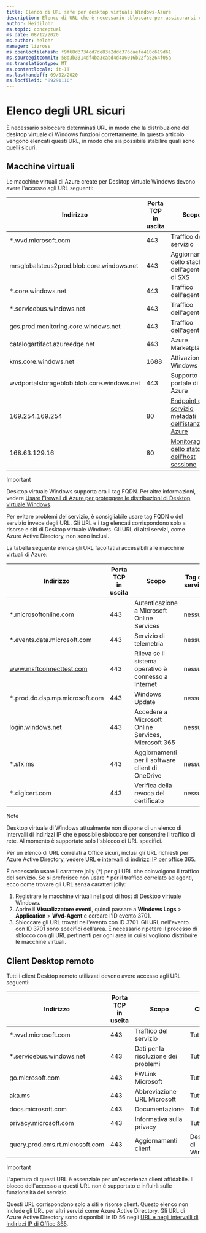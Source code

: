 ```yaml
---
title: Elenco di URL safe per desktop virtuali Windows-Azure
description: Elenco di URL che è necessario sbloccare per assicurarsi che la distribuzione del desktop virtuale di Windows funzioni come previsto.
author: Heidilohr
ms.topic: conceptual
ms.date: 08/12/2020
ms.author: helohr
manager: lizross
ms.openlocfilehash: f9f68d3734cd7de83a2ddd376caefa410c619d61
ms.sourcegitcommit: 58d3b3314df4ba3cabd4d4a6016b22fa5264f05a
ms.translationtype: MT
ms.contentlocale: it-IT
ms.lasthandoff: 09/02/2020
ms.locfileid: "89291110"
---
```

# <a name="safe-url-list"></a>Elenco degli URL sicuri

È necessario sbloccare determinati URL in modo che la distribuzione del desktop virtuale di Windows funzioni correttamente. In questo articolo vengono elencati questi URL, in modo che sia possibile stabilire quali sono quelli sicuri.

## <a name="virtual-machines"></a>Macchine virtuali

Le macchine virtuali di Azure create per Desktop virtuale Windows devono avere l'accesso agli URL seguenti:

|Indirizzo|Porta TCP in uscita|Scopo|Tag del servizio|
|---|---|---|---|
|*.wvd.microsoft.com|443|Traffico del servizio|WindowsVirtualDesktop|
|mrsglobalsteus2prod.blob.core.windows.net|443|Aggiornamenti dello stack dell'agente e di SXS|AzureCloud|
|*.core.windows.net|443|Traffico dell'agente|AzureCloud|
|*.servicebus.windows.net|443|Traffico dell'agente|AzureCloud|
|gcs.prod.monitoring.core.windows.net|443|Traffico dell'agente|AzureCloud|
|catalogartifact.azureedge.net|443|Azure Marketplace|AzureCloud|
|kms.core.windows.net|1688|Attivazione di Windows|Internet|
|wvdportalstorageblob.blob.core.windows.net|443|Supporto del portale di Azure|AzureCloud|
| 169.254.169.254 | 80 | [Endpoint del servizio metadati dell'istanza di Azure](../virtual-machines/windows/instance-metadata-service.md) | N/D |
| 168.63.129.16 | 80 | [Monitoraggio dello stato dell'host sessione](../virtual-network/security-overview.md#azure-platform-considerations) | N/D |

>[!IMPORTANT]
>Desktop virtuale Windows supporta ora il tag FQDN. Per altre informazioni, vedere [Usare Firewall di Azure per proteggere le distribuzioni di Desktop virtuale Windows](../firewall/protect-windows-virtual-desktop.md).
>
>Per evitare problemi del servizio, è consigliabile usare tag FQDN o del servizio invece degli URL. Gli URL e i tag elencati corrispondono solo a risorse e siti di Desktop virtuale Windows. Gli URL di altri servizi, come Azure Active Directory, non sono inclusi.

La tabella seguente elenca gli URL facoltativi accessibili alle macchine virtuali di Azure:

|Indirizzo|Porta TCP in uscita|Scopo|Tag del servizio|
|---|---|---|---|
|*.microsoftonline.com|443|Autenticazione a Microsoft Online Services|nessuno|
|*.events.data.microsoft.com|443|Servizio di telemetria|nessuno|
|www.msftconnecttest.com|443|Rileva se il sistema operativo è connesso a Internet|nessuno|
|*.prod.do.dsp.mp.microsoft.com|443|Windows Update|nessuno|
|login.windows.net|443|Accedere a Microsoft Online Services, Microsoft 365|nessuno|
|*.sfx.ms|443|Aggiornamenti per il software client di OneDrive|nessuno|
|*.digicert.com|443|Verifica della revoca del certificato|nessuno|

>[!NOTE]
>Desktop virtuale di Windows attualmente non dispone di un elenco di intervalli di indirizzi IP che è possibile sbloccare per consentire il traffico di rete. Al momento è supportato solo l'sblocco di URL specifici.
>
>Per un elenco di URL correlati a Office sicuri, inclusi gli URL richiesti per Azure Active Directory, vedere [URL e intervalli di indirizzi IP per office 365](/office365/enterprise/urls-and-ip-address-ranges).
>
>È necessario usare il carattere jolly (*) per gli URL che coinvolgono il traffico del servizio. Se si preferisce non usare * per il traffico correlato ad agenti, ecco come trovare gli URL senza caratteri jolly:
>
>1. Registrare le macchine virtuali nel pool di host di Desktop virtuale Windows.
>2. Aprire il **Visualizzatore eventi**, quindi passare a **Windows Logs**  >  **Application**  >  **Wvd-Agent** e cercare l'ID evento 3701.
>3. Sbloccare gli URL trovati nell'evento con ID 3701. Gli URL nell'evento con ID 3701 sono specifici dell'area. È necessario ripetere il processo di sblocco con gli URL pertinenti per ogni area in cui si vogliono distribuire le macchine virtuali.

## <a name="remote-desktop-clients"></a>Client Desktop remoto

Tutti i client Desktop remoto utilizzati devono avere accesso agli URL seguenti:

|Indirizzo|Porta TCP in uscita|Scopo|Client|
|---|---|---|---|
|*.wvd.microsoft.com|443|Traffico del servizio|Tutti|
|*.servicebus.windows.net|443|Dati per la risoluzione dei problemi|Tutti|
|go.microsoft.com|443|FWLink Microsoft|Tutti|
|aka.ms|443|Abbreviazione URL Microsoft|Tutti|
|docs.microsoft.com|443|Documentazione|Tutti|
|privacy.microsoft.com|443|Informativa sulla privacy|Tutti|
|query.prod.cms.rt.microsoft.com|443|Aggiornamenti client|Desktop di Windows|

>[!IMPORTANT]
>L'apertura di questi URL è essenziale per un'esperienza client affidabile. Il blocco dell'accesso a questi URL non è supportato e influirà sulle funzionalità del servizio.
>
>Questi URL corrispondono solo a siti e risorse client. Questo elenco non include gli URL per altri servizi come Azure Active Directory. Gli URL di Azure Active Directory sono disponibili in ID 56 negli [URL e negli intervalli di indirizzi IP di Office 365](/office365/enterprise/urls-and-ip-address-ranges#microsoft-365-common-and-office-online).
